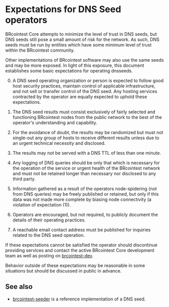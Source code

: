 Expectations for DNS Seed operators
====================================

BRcointest Core attempts to minimize the level of trust in DNS seeds,
but DNS seeds still pose a small amount of risk for the network.
As such, DNS seeds must be run by entities which have some minimum
level of trust within the BRcointest community.

Other implementations of BRcointest software may also use the same
seeds and may be more exposed. In light of this exposure, this
document establishes some basic expectations for operating dnsseeds.

0. A DNS seed operating organization or person is expected to follow good
host security practices, maintain control of applicable infrastructure,
and not sell or transfer control of the DNS seed. Any hosting services
contracted by the operator are equally expected to uphold these expectations.

1. The DNS seed results must consist exclusively of fairly selected and
functioning BRcointest nodes from the public network to the best of the
operator's understanding and capability.

2. For the avoidance of doubt, the results may be randomized but must not
single-out any group of hosts to receive different results unless due to an
urgent technical necessity and disclosed.

3. The results may not be served with a DNS TTL of less than one minute.

4. Any logging of DNS queries should be only that which is necessary
for the operation of the service or urgent health of the BRcointest
network and must not be retained longer than necessary nor disclosed
to any third party.

5. Information gathered as a result of the operators node-spidering
(not from DNS queries) may be freely published or retained, but only
if this data was not made more complete by biasing node connectivity
(a violation of expectation (1)).

6. Operators are encouraged, but not required, to publicly document the
details of their operating practices.

7. A reachable email contact address must be published for inquiries
related to the DNS seed operation.

If these expectations cannot be satisfied the operator should
discontinue providing services and contact the active BRcointest
Core development team as well as posting on
[brcointest-dev](https://groups.google.com/forum/#!forum/brcointest-dev).

Behavior outside of these expectations may be reasonable in some
situations but should be discussed in public in advance.

See also
----------
- [brcointest-seeder](https://github.com/pooler/brcointest-seeder) is a reference implementation of a DNS seed.
